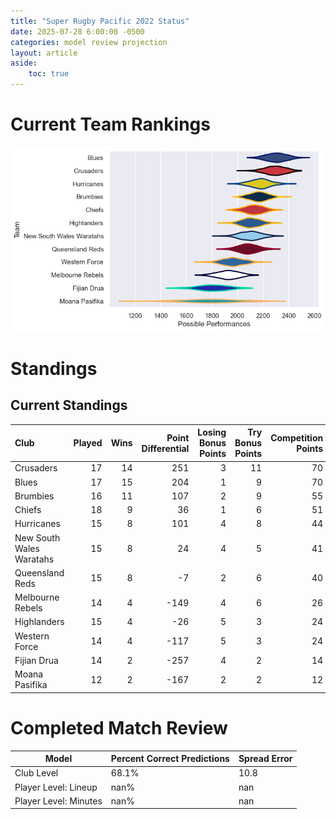 ```yaml
---  
title: "Super Rugby Pacific 2022 Status"  
date: 2025-07-28 6:00:00 -0500  
categories: model review projection  
layout: article  
aside:  
    toc: true  
---
```

# Current Team Rankings


![Club Rankings](plots/rankings_Super_Rugby_Pacific_2022.png)
# Standings

## Current Standings


| Club                     |   Played |   Wins |   Point Differential |   Losing Bonus Points |   Try Bonus Points |   Competition Points |
|:-------------------------|---------:|-------:|---------------------:|----------------------:|-------------------:|---------------------:|
| Crusaders                |       17 |     14 |                  251 |                     3 |                 11 |                   70 |
| Blues                    |       17 |     15 |                  204 |                     1 |                  9 |                   70 |
| Brumbies                 |       16 |     11 |                  107 |                     2 |                  9 |                   55 |
| Chiefs                   |       18 |      9 |                   36 |                     1 |                  6 |                   51 |
| Hurricanes               |       15 |      8 |                  101 |                     4 |                  8 |                   44 |
| New South Wales Waratahs |       15 |      8 |                   24 |                     4 |                  5 |                   41 |
| Queensland Reds          |       15 |      8 |                   -7 |                     2 |                  6 |                   40 |
| Melbourne Rebels         |       14 |      4 |                 -149 |                     4 |                  6 |                   26 |
| Highlanders              |       15 |      4 |                  -26 |                     5 |                  3 |                   24 |
| Western Force            |       14 |      4 |                 -117 |                     5 |                  3 |                   24 |
| Fijian Drua              |       14 |      2 |                 -257 |                     4 |                  2 |                   14 |
| Moana Pasifika           |       12 |      2 |                 -167 |                     2 |                  2 |                   12 |



# Completed Match Review


| Model | Percent Correct Predictions | Spread Error |
| ------ | ------ | ------ |
| Club Level | 68.1% | 10.8 |
| Player Level: Lineup | nan% | nan |
| Player Level: Minutes | nan% | nan |

